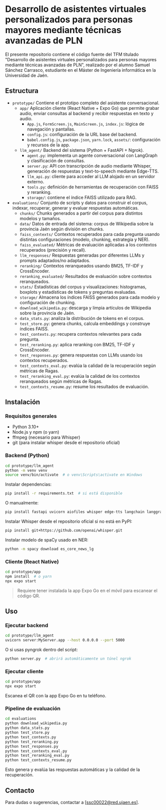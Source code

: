 # Desarrollo de asistentes virtuales personalizados para personas mayores mediante técnicas avanzadas de PLN

El presente repositorio contiene el código fuente del TFM titulado "Desarrollo de asistentes virtuales personalizados para personas mayores mediante técnicas avanzadas de PLN", realizado por el alumno Samuel Sánchez Carrasco, estudiante en el Máster de Ingeniería informática en la Universidad de Jaén.

## Estructura

- `prototype/` Contiene el prototipo completo del asistente conversacional.
  - `app/` Aplicación cliente (React Native + Expo Go) que permite grabar audio, enviar consultas al backend y recibir respuestas en texto y audio.
    - `App.js`, `FormScreen.js`, `MainScreen.js`, `index.js`: lógica de navegación y pantallas.
    - `config.js`: configuración de la URL base del backend.
    - `babel.config.js`, `package.json`, `yarn.lock`, `assets/`: configuración y recursos de la app.
  - `llm_agent/` Backend del sistema (Python + FastAPI + Ngrok).
    - `agent.py`: implementa un agente conversacional con LangGraph y clasificación de consultas.
    - `server.py`: API con transcripción de audio mediante Whisper, generación de respuestas y text-to-speech mediante Edge-TTS.
    - `llm_api.py`: cliente para acceder al LLM alojado en un servidor externo.
    - `tools.py`: definición de herramientas de recuperación con FAISS y reranking.
    - `storage/`: contiene el índice FAISS utilizado para RAG.
- `evaluations/` Conjunto de scripts y datos para construir el corpus, indexar, recuperar, generar y evaluar respuestas automáticas.
  - `chunks/` Chunks generados a partir del corpus para distintos modelos y tamaños.
  - `data/` Datos de entrada del sistema: corpus de Wikipedia sobre la provincia Jaén según división en chunks.
  - `faiss_contexts/` Contextos recuperados para cada pregunta usando distintas configuraciones (modelo, chunking, estrategia y NER).
  - `faiss_evaluated/` Métricas de evaluación aplicadas a los contextos recuperados (precisión y recall).
  - `llm_responses/` Respuestas generadas por diferentes LLMs y prompts adaptados/no adaptados.
  - `reranking/` Contextos reranqueados usando BM25, TF-IDF y CrossEncoder. 
  - `reranking_evaluated/` Resultados de evaluación sobre contextos reranqueados.
  - `stats/` Estadísticas del corpus y visualizaciones: histogramas, boxplots y estadísticas de tokens y preguntas evaluadas.
  - `storage/` Almacena los índices FAISS generados para cada modelo y configuración de chunking.
  - `download_wikipedia.py`: descarga y limpia artículos de Wikipedia sobre la provincia de Jaén.
  - `data_stats.py`: analiza la distribución de tokens en el corpus.
  - `test_store.py`: genera chunks, calcula embeddings y construye índices FAISS.
  - `test_contexts.py`: recupera contextos relevantes para cada pregunta.
  - `test_reranking.py`: aplica reranking con BM25, TF-IDF y CrossEncoder.
  - `test_responses.py`: genera respuestas con LLMs usando los contextos recuperados.
  - `test_contexts_eval.py`: evalúa la calidad de la recuperación según métricas de Ragas.
  - `test_reranking_eval.py`: evalúa la calidad de los contextos reranqueados según métricas de Ragas.
  - `test_contexts_resume.py`: resume los resultados de evaluación.

## Instalación

### Requisitos generales

* Python 3.10+
* Node.js y npm (o yarn)
* ffmpeg (necesario para Whisper)
* git (para instalar whisper desde el repositorio oficial)

### Backend (Python)

```bash
cd prototype/llm_agent
python -m venv venv
source venv/bin/activate  # o venv\Scripts\activate en Windows
```

Instalar dependencias:

```bash
pip install -r requirements.txt  # si está disponible
```

O manualmente:

```bash
pip install fastapi uvicorn aiofiles whisper edge-tts langchain langgraph sentence-transformers faiss-cpu json-repair pyngrok requests langfuse
```

Instalar Whisper desde el repositorio oficial si no está en PyPI:

```bash
pip install git+https://github.com/openai/whisper.git
```

Instalar modelo de spaCy usado en NER:

```bash
python -m spacy download es_core_news_lg
```

### Cliente (React Native)

```bash
cd prototype/app
npm install  # o yarn
npx expo start
```

> Requiere tener instalada la app Expo Go en el móvil para escanear el código QR.

## Uso

### Ejecutar backend

```bash
cd prototype/llm_agent
uvicorn server:MyServer.app --host 0.0.0.0 --port 5000
```

O si usas pyngrok dentro del script:

```bash
python server.py  # abrirá automáticamente un túnel ngrok
```

### Ejecutar cliente

```bash
cd prototype/app
npx expo start
```

Escanea el QR con la app Expo Go en tu teléfono.

### Pipeline de evaluación

```bash
cd evaluations
python download_wikipedia.py
python data_stats.py
python test_store.py
python test_contexts.py
python test_reranking.py
python test_responses.py
python test_contexts_eval.py
python test_reranking_eval.py
python test_contexts_resume.py
```

Esto genera y evalúa las respuestas automáticas y la calidad de la recuperación.


## Contacto
Para dudas o sugerencias, contactar a [ssc00022@red.ujaen.es].
